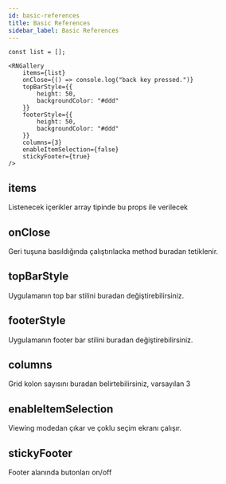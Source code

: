 ```yaml
---
id: basic-references
title: Basic References
sidebar_label: Basic References
---
```


```
const list = [];

<RNGallery
	items={list}
	onClose={() => console.log("back key pressed.")}
	topBarStyle={{
		height: 50,
		backgroundColor: "#ddd"
	}}
	footerStyle={{
		height: 50,
		backgroundColor: "#ddd"
	}}
	columns={3}
	enableItemSelection={false}
	stickyFooter={true}
/>
```

## items
Listenecek içerikler array tipinde bu props ile verilecek

## onClose
Geri tuşuna basıldığında çalıştırılacka method buradan tetiklenir.

## topBarStyle
Uygulamanın top bar stilini buradan değiştirebilirsiniz.

## footerStyle
Uygulamanın footer bar stilini buradan değiştirebilirsiniz.

## columns
Grid kolon sayısını buradan belirtebilirsiniz, varsayılan 3

## enableItemSelection
Viewing modedan çıkar ve çoklu seçim ekranı çalışır.

## stickyFooter
Footer alanında butonları on/off 
